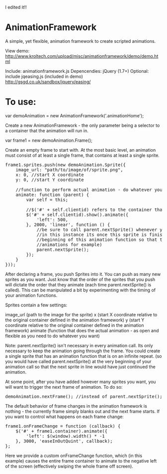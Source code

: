 I edited it!!

AnimationFramework
==================

A simple, yet flexible, animation framework to create scripted animations.

View demo: http://www.kroltech.com/upload/misc/animationframework/demo/demo.html

Include: animationframework.js
Depencendies: jQuery (1.7+)
Optional: include jqeasing.js (included in demo) http://gsgd.co.uk/sandbox/jquery/easing/

To use:
=======

var demoAnimation = new AnimationFramework('.animationHome');

Create a new AnimationFramework - the only parameter being a selector to a container that the animation will run in.

var frame1 = new demoAnimation.Frame();

Create an empty frame to start with.  At the most basic level, an animation must consist of at least a single frame, that contains at least a single sprite.
<pre>
frame1.sprites.push(new demoAnimation.Sprite({
    image_url: "path/to/image/of/sprite.png",
    x: 0, //start X coordinate
    y: 0, //start Y coordinate
    
    //function to perform actual animation - do whatever you want here:
    animate: function (parent) {
        var self = this;
  
        //$('#' + self.clientid) refers to the container that holds each individual sprite
        $('#' + self.clientid).show().animate({
            'left': 500,
        }, 2000, 'linear', function () {
            //be sure to call parent.nextSprite() whenever you want the next sprite in line to start animating.
            //in this instance its once this sprite is finished.  We could have easily included it at the very 
            //beginning of this animation function so that the next sprite starts immediately (if you want simultaneous
            //animations for example)
            parent.nextSprite();
        });
    }
}));
</pre>
After declaring a frame, you push Sprites into it.  You can push as many new sprites as you want.  Just know that the order of the sprites that you push will dictate the order that they animate (each time parent.nextSprite() is called).  This can be manipulated a bit by experimenting with the timing of your animation functions.

Sprites contain a few settings:

image_url (path to the image for the sprite)
x (start X coordinate relative to the original container defined in the animation framework)
y (start Y coordinate relative to the original container defined in the animation framework)
animate (function that does the actual animation - as open and flexible as you need to do whatever you want)

Note: parent.nextSprite() isn't necessary in every animation call.  Its only necessary to keep the animation going through the frame.  You could create a single sprite that has an animation function that is on an infinite repeat.  (so you would have called parent.nextSprite() at the very beginning of your animation call so that the next sprite in line would have just continued the animation.

At some point, after you have added however many sprites you want, you will want to trigger the next frame of animation.  To do so:
<pre>
demoAnimation.nextFrame(); //instead of parent.nextSprite();
</pre>
The default behavior of frame changes in the animation framework is nothing - the currently frame simply blanks out and the next frame starts.  If you want to control what happens on each frame change:
<pre>
frame1.onFrameChange = function (callback) {
    $('#' + frame1.container).animate({
        'left': $(window).width() * -1
    }, 3000, 'easeInOutQuint', callback);
};
</pre>
Here we provide a custom onFrameChange function, which (in this example) causes the entire frame container to animate to the negative left of the screen (effectively swiping the whole frame off screen).




